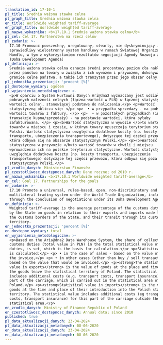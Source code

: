 ```yaml
---
translation_id: 17-10-1
pl_title: Średnia ważona stawka celna
pl_graph_title: Średnia ważona stawka celna
en_title: Worldwide weighted tariff-average
en_graph_title: Worldwide weighted tariff-average
pl_nazwa_wskaznika: <b>17.10.1 Średnia ważona stawka celna</b>
pl_cel: Cel 17. Partnerstwa na rzecz celów
pl_zadanie: >-
  17.10 Promować powszechny, uregulowany, otwarty, nie dyskryminujący i
  sprawiedliwy wielostronny system handlowy w ramach Światowej Organizacji
  Handlu, w tym z wykorzystaniem rezultatów negocjacji Agendy Rozwoju z Doha
  (Doha Development Agenda)
pl_definicja: >-
  Średnia ważona stawka celna oznacza średni procentowy poziom cła nakładanego
  przez państwo na towary w związku z ich wywozem i przywozem, dokonywanym przez
  granice celne państwa, a także ich tranzytem przez jego obszar celny.
pl_jednostka_prezentacji: 'procent [%]'
pl_dostepne_wymiary: ogółem
pl_wyjasnienia_metodologiczne: >-
  <p>W oparciu o System Hurtowni Danych Ari@dna2 wyznaczany jest udział
  pobranych należnośi celnych (łączna wartość w PLN) w łącznej statystycznej
  wartości celnej, stanowiącej podstawę do naliczenia.</p> <p>Wartość
  statystyczną oblicza się: </p> <p>  • w przypadku sprzedaży - na podstawie
  wartości towarów z faktury, </p> <p>  • w pozostałych przypadkach (innych niż
  transakcje kupna/sprzedaży) - na podstawie wartości, która byłaby
  zafakturowana. </p> <p><b>Wartość statystyczna w wywozie </b>to wartość
  towarów w miejscu i czasie, w którym towary opuszczają terytorium statystyczne
  Polski. Wartość statystyczna uwzględnia dodatkowe koszty (np. koszty
  transportu, ubezpieczenia transportowego), dotyczące tej części przewozu,
  która odbywa się na obszarze statystycznym Polski.</p> <p><b>Wartość
  statystyczna w przywozie </b>to wartość towarów w chwili i miejscu
  wprowadzenia ich na polskie terytorium statystyczne. Wartość statystyczna
  uwzględnia dodatkowe koszty (np. koszty transportu, ubezpieczenia
  transportowego) dotyczące tej części przewozu, która odbywa się poza obszarem
  statystycznym Polski.</p>
pl_zrodlo_danych: Ministerstwo Finansów
pl_czestotliwosc_dostępnosc_danych: Dane roczne; od 2010 r.
en_nazwa_wskaznika: <b>17.10.1 Worldwide weighted tariff-average</b>
en_cel: Goal 17. Partnerships for the goals
en_zadanie: >-
  17.10 Promote a universal, rules-based, open, non-discriminatory and equitable
  multilateral trading system under the World Trade Organization, including
  through the conclusion of negotiations under its Doha Development Agenda
en_definicja: >-
  Weighted tariff-average is the average percentage of the customs duty imposed
  by the State on goods in relation to their exports and imports made through
  the customs borders of the State, and their transit through its customs
  territory.
en_jednostka_prezentacji: 'percent [%]'
en_dostepne_wymiary: total
en_wyjasnienia_metodologiczne: >-
  <p>Based on the Aria@dna2 Data Warehouse System, the share of collected
  customs duties (total value in PLN) in the total statistical value of customs
  duties, is set, which is the basis for calculation.</p> <p>Statistical value
  is calculated:</p> <p> • in the case of sales - based on the value of goods on
  the invoice,</p> <p> • in other cases (other than buy / sell transactions),
  based on the value that would be invoiced.</p> <p><strong>The statistical
  value in exports</strong> is the value of goods at the place and time at which
  the goods leave the statistical territory of Poland. The statistical value
  includes additional costs (e.g. transport costs, transport insurance) for that
  part of the carriage, which is carried out in the statistical area of
  Poland.</p> <p><strong>Statistical value in imports</strong> is the value of
  goods at the time and place of their introduction into the Polish statistical
  territory. The statistical value includes additional costs (eg transport
  costs, transport insurance) for this part of the carriage outside the Polish
  statistical area.</p>
en_zrodlo_danych: Ministry of Finance Republic of Poland
en_czestotliwosc_dostępnosc_danych: Annual data; since 2010
published: true
pl_data_aktualizacji_danych: 23-04-2024
pl_data_aktualizacji_metadanych: 08-06-2020
en_data_aktualizacji_danych: 23-04-2024
en_data_aktualizacji_metadanych: 08-06-2020
---
```

